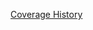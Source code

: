 [Coverage History](https://rawgithub.com/bldr-io/artifacts/local_bldr-io_bldr_2014-03-25_11-13-20/coverage/index.html)

